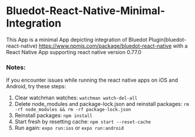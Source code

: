 # Bluedot-React-Native-Minimal-Integration

This App is a minimal App depicting integration of Bluedot Plugin(bluedot-react-native) https://www.npmjs.com/package/bluedot-react-native with a React Native App supporting react native version 0.77.0

### Notes:

If you encounter issues while running the react native apps on iOS and Android, try these steps:

1. Clear watchman watches: `watchman watch-del-all`
2. Delete node_modules and package-lock.json and reinstall packages: `rm -rf node_modules && rm -rf package-lock.json`
3. Reinstall packages: `npm install`
4. Start fresh by resetting cache: `npm start --reset-cache`
5. Run again: `expo run:ios` or `expo run:android`
